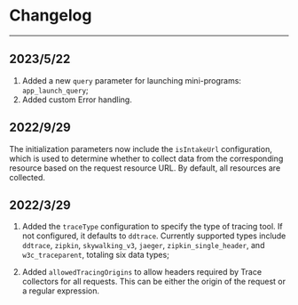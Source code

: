 # Changelog
---

## 2023/5/22

1. Added a new `query` parameter for launching mini-programs: `app_launch_query`;
2. Added custom Error handling.

## 2022/9/29

The initialization parameters now include the `isIntakeUrl` configuration, which is used to determine whether to collect data from the corresponding resource based on the request resource URL. By default, all resources are collected.

## 2022/3/29

1. Added the `traceType` configuration to specify the type of tracing tool. If not configured, it defaults to `ddtrace`. Currently supported types include `ddtrace`, `zipkin`, `skywalking_v3`, `jaeger`, `zipkin_single_header`, and `w3c_traceparent`, totaling six data types;

2. Added `allowedTracingOrigins` to allow headers required by Trace collectors for all requests. This can be either the origin of the request or a regular expression.
